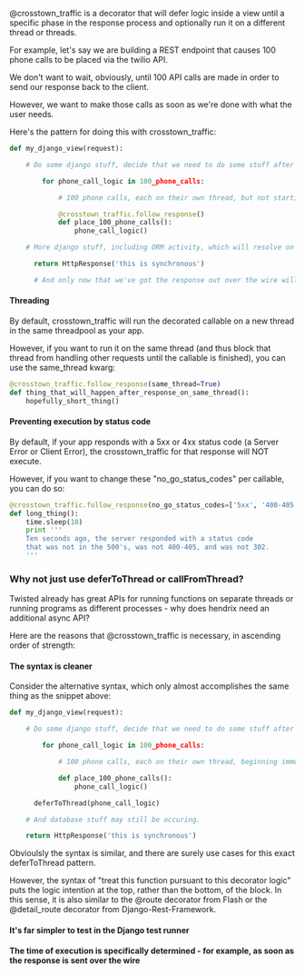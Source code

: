   @crosstown_traffic is a decorator that will defer logic inside a view until a specific phase in the response process and optionally run it on a different thread or threads.

For example, let's say we are building a REST endpoint that causes 100 phone calls to be placed via the twilio API.

We don't want to wait, obviously, until 100 API calls are made in order to send our response back to the client.

However, we want to make those calls as soon as we're done with what the user needs.

Here's the pattern for doing this with crosstown_traffic:


```python
def my_django_view(request):

    # Do some django stuff, decide that we need to do some stuff after the request is over (like place 100 phone calls via the Twilio API)

        for phone_call_logic in 100_phone_calls:

            # 100 phone calls, each on their own thread, but not starting until the response has gone out over the wire

            @crosstown_traffic.follow_response()
            def place_100_phone_calls():
                phone_call_logic()

    # More django stuff, including ORM activity, which will resolve on this thread, before the crosstown_traffic begins.

      return HttpResponse('this is synchronous')

      # And only now that we've got the response out over the wire will place_100_phone_calls happen.
```
#### Threading
By default, crosstown_traffic will run the decorated callable on a new thread in the same threadpool as your app.

However, if you want to run it on the same thread (and thus block that thread from handling other requests until the callable is finished), you can use the same_thread kwarg:

```python
@crosstown_traffic.follow_response(same_thread=True)
def thing_that_will_happen_after_response_on_same_thread():
    hopefully_short_thing()
```

#### Preventing execution by status code
By default, if your app responds with a 5xx or 4xx status code (a Server Error or Client Error), the crosstown_traffic for that response will NOT execute.

However, if you want to change these "no_go_status_codes" per callable, you can do so:

```python
@crosstown_traffic.follow_response(no_go_status_codes=['5xx', '400-405', 302])
def long_thing():
    time.sleep(10)
    print '''
    Ten seconds ago, the server responded with a status code
    that was not in the 500's, was not 400-405, and was not 302.
    '''
```

### Why not just use deferToThread or callFromThread?

Twisted already has great APIs for running functions on separate threads or running programs as different processes - why does hendrix need an additional async API?

Here are the reasons that @crosstown_traffic is necessary, in ascending order of strength:

#### The syntax is cleaner

Consider the alternative syntax, which only almost accomplishes the same thing as the snippet above:

```python
def my_django_view(request):

    # Do some django stuff, decide that we need to do some stuff after the request is over (like place 100 phone calls via the Twilio API)

        for phone_call_logic in 100_phone_calls:

            # 100 phone calls, each on their own thread, beginning immediately

            def place_100_phone_calls():
                phone_call_logic()

      deferToThread(phone_call_logic)

    # And database stuff may still be occuring.

    return HttpResponse('this is synchronous')
```

Obvioulsly the syntax is similar, and there are surely use cases for this exact deferToThread pattern.

However, the syntax of "treat this function pursuant to this decorator logic" puts the logic intention at the top, rather than the bottom, of the block.  In this sense, it is also similar to the @route decorator from Flash or the @detail_route decorator from Django-Rest-Framework.

#### It's far simpler to test in the Django test runner



#### The time of execution is specifically determined - for example, as soon as the response is sent over the wire
